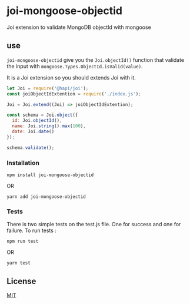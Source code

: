 # joi-mongoose-objectid

Joi extension to validate MongoDB objectId with mongoose

## use

`joi-mongoose-objectid` give you the `Joi.objectId()` function that validate the input with `mongoose.Types.ObjectId.isValid(value)`.

It is a Joi extension so you should extends Joi with it.

```js
let Joi = require('@hapi/joi');
const joiObjectIdExtention = require('./index.js');

Joi = Joi.extend((Joi) => joiObjectIdExtention);

const schema = Joi.object({
  id: Joi.objectId(),
  name: Joi.string().max(100),
  date: Joi.date()
});

schema.validate();

```

### Installation

```
npm install joi-mongoose-objectid
```

OR 

```
yarn add joi-mongoose-objectid
```

### Tests

There is two simple tests on the test.js file. One for success and one for failure. 
To run tests :  
```
npm run test
```

OR 

```
yarn test
```
## License

[MIT](https://github.com/mkg20001/joi-objectid/blob/master/LICENSE)
